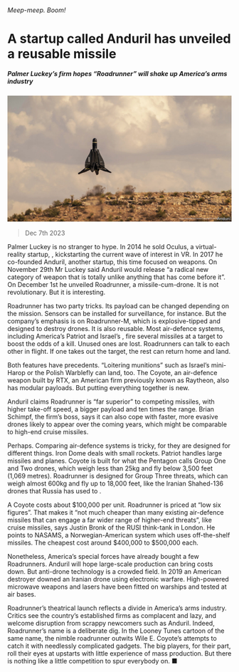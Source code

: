 ###### Meep-meep. Boom!

# A startup called Anduril has unveiled a reusable missile 

##### Palmer Luckey’s firm hopes “Roadrunner” will shake up America’s arms industry 

![image](images/20231209_STP002.jpg) 

> Dec 7th 2023 

Palmer Luckey is no stranger to hype. In 2014 he sold Oculus, a virtual-reality startup, , kickstarting the current wave of interest in VR. In 2017 he co-founded Anduril, another startup, this time focused on weapons. On November 29th Mr Luckey said Anduril would release “a radical new category of weapon that is totally unlike anything that has come before it”. On December 1st he unveiled Roadrunner, a missile-cum-drone. It is not revolutionary. But it is interesting.

Roadrunner has two party tricks. Its payload can be changed depending on the mission. Sensors can be installed for surveillance, for instance. But the company’s emphasis is on Roadrunner-M, which is explosive-tipped and designed to destroy drones. It is also reusable. Most air-defence systems, including America’s Patriot and Israel’s , fire several missiles at a target to boost the odds of a kill. Unused ones are lost. Roadrunners can talk to each other in flight. If one takes out the target, the rest can return home and land. 

Both features have precedents. “Loitering munitions” such as Israel’s mini-Harop or the Polish Warblefly can land, too. The Coyote, an air-defence weapon built by RTX, an American firm previously known as Raytheon, also has modular payloads. But putting everything together is new. 

Anduril claims Roadrunner is “far superior” to competing missiles, with higher take-off speed, a bigger payload and ten times the range. Brian Schimpf, the firm’s boss, says it can also cope with faster, more evasive drones likely to appear over the coming years, which might be comparable to high-end cruise missiles.

Perhaps. Comparing air-defence systems is tricky, for they are designed for different things. Iron Dome deals with small rockets. Patriot handles large missiles and planes. Coyote is built for what the Pentagon calls Group One and Two drones, which weigh less than 25kg and fly below 3,500 feet (1,069 metres). Roadrunner is designed for Group Three threats, which can weigh almost 600kg and fly up to 18,000 feet, like the Iranian Shahed-136 drones that Russia has used to .

A Coyote costs about $100,000 per unit. Roadrunner is priced at “low six figures”. That makes it “not much cheaper than many existing air-defence missiles that can engage a far wider range of higher-end threats”, like cruise missiles, says Justin Bronk of the RUSI think-tank in London. He points to NASAMS, a Norwegian-American system which uses off-the-shelf missiles. The cheapest cost around $400,000 to $500,000 each.

Nonetheless, America’s special forces have already bought a few Roadrunners. Anduril will hope large-scale production can bring costs down. But anti-drone technology is a crowded field. In 2019 an American destroyer downed an Iranian drone using electronic warfare. High-powered microwave weapons and lasers have been fitted on warships and tested at air bases. 

Roadrunner’s theatrical launch reflects a divide in America’s arms industry. Critics see the country’s established firms as complacent and lazy, and welcome disruption from scrappy newcomers such as Anduril. Indeed, Roadrunner’s name is a deliberate dig. In the Looney Tunes cartoon of the same name, the nimble roadrunner outwits Wile E. Coyote’s attempts to catch it with needlessly complicated gadgets. The big players, for their part, roll their eyes at upstarts with little experience of mass production. But there is nothing like a little competition to spur everybody on. ■



